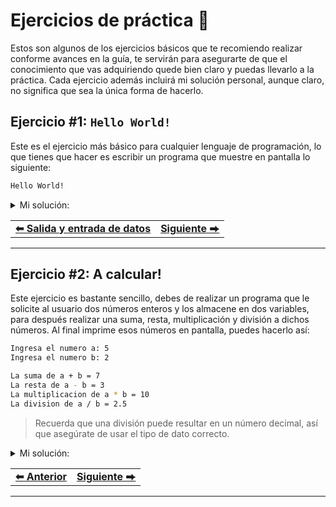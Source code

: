 # Ejercicios de práctica 💪

Estos son algunos de los ejercicios básicos que te recomiendo realizar conforme avances en la guía, te servirán para asegurarte de que el conocimiento que vas adquiriendo quede bien claro y puedas llevarlo a la práctica. Cada ejercicio además incluirá mi solución personal, aunque claro, no significa que sea la única forma de hacerlo.



## Ejercicio #1: `Hello World!` 

Este es el ejercicio más básico para cualquier lenguaje de programación, lo que tienes que hacer es escribir un programa que muestre en pantalla lo siguiente:

```bash
Hello World!
```

<details><summary>Mi solución:</summary><br>

Puedes ver el archivo [aquí](../../code/hello-world.cpp).

```cpp
#include <iostream>

int main(){
  std::cout << "Hello World!" << std::endl;
  return 0;
}
```
</details>

<div><table><tr>
  <td><b><a href="./input-output.md">⬅ Salida y entrada de datos</a></b></td>
  <td><b><a href="#ejercicio-1-hello-world">Siguiente ⮕</a></b></td>
</tr></table></div><hr>



## Ejercicio #2: A calcular! 

Este ejercicio es bastante sencillo, debes de realizar un programa que le solicite al usuario dos números enteros y los almacene en dos variables, para después realizar una suma, resta, multiplicación y división a dichos números. Al final imprime esos números en pantalla, puedes hacerlo así:

```bash
Ingresa el numero a: 5
Ingresa el numero b: 2

La suma de a + b = 7
La resta de a - b = 3
La multiplicacion de a * b = 10
La division de a / b = 2.5
```

> Recuerda que una división puede resultar en un número decimal, así que asegúrate de usar el tipo de dato correcto.

<details><summary>Mi solución:</summary><br>

Puedes ver el archivo [aquí](../../code/calculating.cpp).

```cpp
#include <iostream>

int main(){
  double a, b;
  std::cout << "Ingresa el numero a: ";
  std::cin >> a;
  std::cout << "Ingresa el numero b: ";
  std::cin >> b;

  std::cout << "\nLa suma de a + b = " << a + b << std::endl;
  std::cout << "\nLa resta de a - b = " << a - b << std::endl;
  std::cout << "\nLa multiplicacion de a * b = " << a * b << std::endl;
  std::cout << "\nLa division de a / b = " << a / b << std::endl;
  return 0;
}
```
</details>

<div><table><tr>
  <td><b><a href="#ejercicio-2-a-calcular">⬅ Anterior</a></b></td>
  <td><b><a href="#ejercicio-2-a-calcular">Siguiente ⮕</a></b></td>
</tr></table></div><hr>